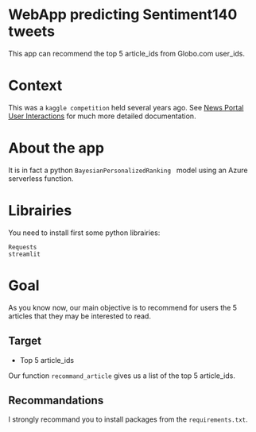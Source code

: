 # WebApp predicting Sentiment140 tweets
This app can recommend the top 5 article_ids from Globo.com user_ids.

# Context
This was a `kaggle competition` held several years ago.
See [News Portal User Interactions](https://www.kaggle.com/datasets/gspmoreira/news-portal-user-interactions-by-globocom#clicks_sample.csv) for much more detailed documentation.

# About the app
It is in fact a python `BayesianPersonalizedRanking	` model using an Azure serverless function.

# Librairies
You need to install first some python librairies:

```
Requests
streamlit
```

# Goal
As you know now, our main objective is to recommend for users the 5 articles that they may be interested to read.

## Target
* Top 5 article_ids

Our function `recommand_article` gives us a list of the top 5 article_ids.

## Recommandations
I strongly recommand you to install packages from the `requirements.txt`.